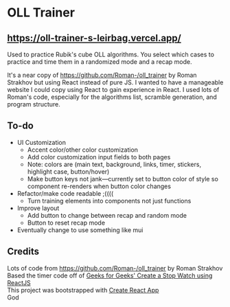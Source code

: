 # OLL Trainer

## https://oll-trainer-s-leirbag.vercel.app/

Used to practice Rubik's cube OLL algorithms. You select which cases to practice and time them in a randomized mode and a recap mode.

It's a near copy of https://github.com/Roman-/oll_trainer by Roman Strakhov but using React instead of pure JS. I wanted to have a manageable website I could copy using React to gain experience in React. I used lots of Roman's code, especially for the algorithms list, scramble generation, and program structure.

## To-do

- UI Customization
  - Accent color/other color customization
  - Add color customization input fields to both pages
  - Note: colors are (main text, background, links, timer, stickers, highlight case, button/hover)
  - Make button keys not jank—currently set to button color of style so component re-renders when button color changes
- Refactor/make code readable ;((((
  - Turn training elements into components not just functions
- Improve layout
  - Add button to change between recap and random mode
  - Button to reset recap mode
- Eventually change to use something like mui

## Credits

Lots of code from https://github.com/Roman-/oll_trainer by Roman Strakhov  
Based the timer code off of [Geeks for Geeks' Create a Stop Watch using ReactJS](https://www.geeksforgeeks.org/create-a-stop-watch-using-reactjs/)  
This project was bootstrapped with [Create React App](https://github.com/facebook/create-react-app)  
God